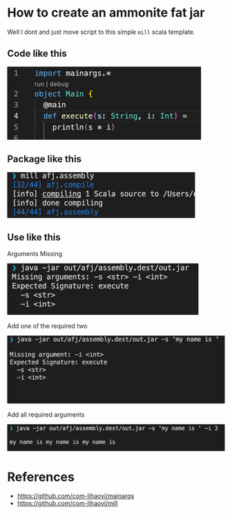 # How to create an ammonite fat jar
Well I dont and just move script to this simple `mill` scala template.

## Code like this

![alt text](./afj/resources/readme/img/code1.png)


## Package like this

![alt text](./afj/resources/readme/img/package1.png)


## Use like this

Arguments Missing


![alt text](./afj/resources/readme/img/use1.png)

Add one of the required two

![alt text](./afj/resources/readme/img/use2.png)

Add all required arguments

![alt text](./afj/resources/readme/img/use3.png)


# References
- https://github.com/com-lihaoyi/mainargs
- https://github.com/com-lihaoyi/mill